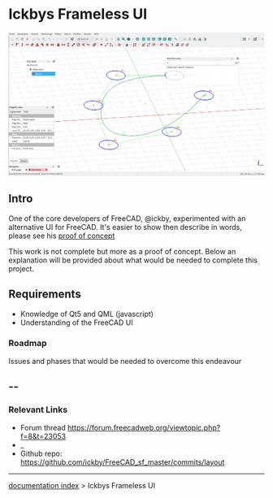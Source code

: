# Ickbys Frameless UI
![Ickby\'s famous overlay frameless layout](images/Ickbys-overlay.png )

## Intro

One of the core developers of FreeCAD, \@ickby, experimented with an alternative UI for FreeCAD. It\'s easier to show then describe in words, please see his [proof of concept](https://www.youtube.com/watch?v=wrOP7sLqwiM&t=3m20s)

This work is not complete but more as a proof of concept. Below an explanation will be provided about what would be needed to complete this project.

## Requirements

-   Knowledge of Qt5 and QML (javascript)
-   Understanding of the FreeCAD UI

### Roadmap

Issues and phases that would be needed to overcome this endeavour

--   
--   

### Relevant Links 

-   Forum thread <https://forum.freecadweb.org/viewtopic.php?f=8&t=23053>
-   _
-   Github repo: <https://github.com/ickby/FreeCAD_sf_master/commits/layout>

---
[documentation index](../README.md) > Ickbys Frameless UI
